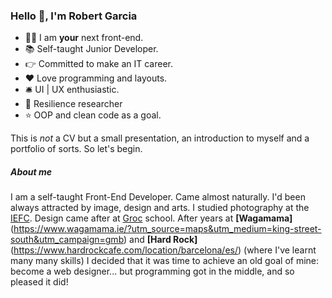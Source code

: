 ### Hello :wave:, I'm Robert Garcia

  * :technologist: I am **your** next front-end.
  * :books: Self-taught Junior Developer.
  * :point_right: Committed to make an IT career.
  * :heart: Love programming and layouts.
  * :bellhop_bell: UI | UX enthusiastic.
  * :goggles: Resilience researcher
  *  :star: OOP and clean code as a goal.


  This is *not* a CV but a small presentation, an introduction to myself and a portfolio of sorts. So let's begin.

##### About me

  I am a self-taught Front-End Developer. Came almost naturally. I'd been always attracted by image, design and arts. I studied photography at the [IEFC](https://www.iefc.cat/es/). Design came after at [Groc](https://groc.cat/es/) school.
  After years at **[Wagamama]**(https://www.wagamama.ie/?utm_source=maps&utm_medium=king-street-south&utm_campaign=gmb) and **[Hard Rock]**(https://www.hardrockcafe.com/location/barcelona/es/) (where I've learnt many many skills) I decided that it was time to achieve an old goal of mine: become a web designer... but programming got in the middle, and so pleased it did!
<!--
**naranjito72/naranjito72** is a ✨ _special_ ✨ repository because its `README.md` (this file) appears on your GitHub profile.
#### who I am

### what can I do

### where do I came from

### where I want to go

Here are some ideas to get you started:

- 🔭 I’m currently working on ...
- 🌱 I’m currently learning ...
- 👯 I’m looking to collaborate on ...
- 🤔 I’m looking for help with ...
- 💬 Ask me about ...
- 📫 How to reach me: ...
- 😄 Pronouns: ...
- ⚡ Fun fact: ...
-->
